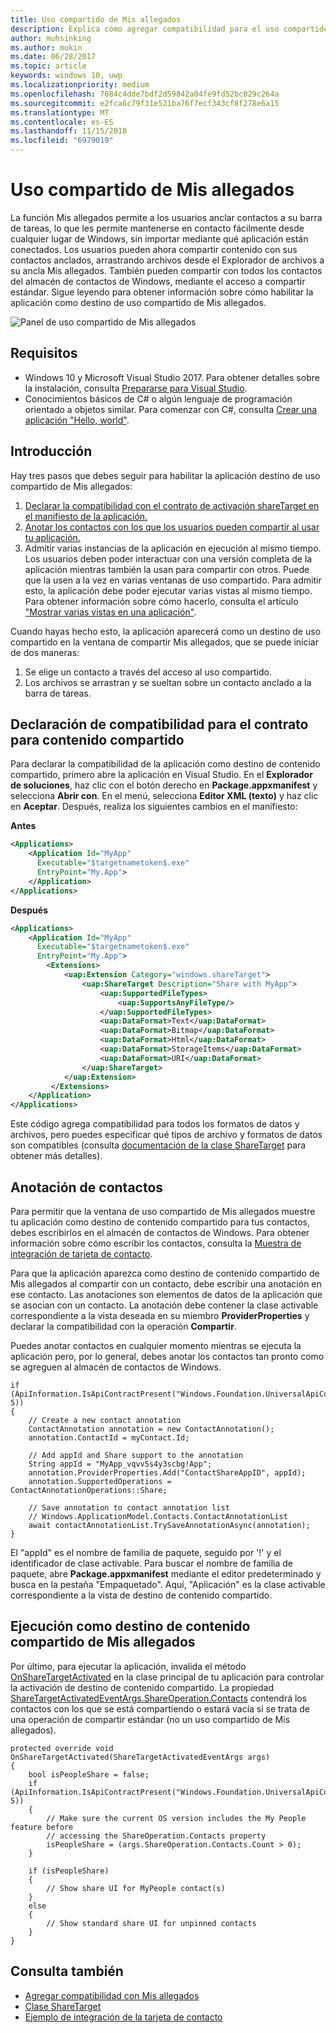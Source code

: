 ```yaml
---
title: Uso compartido de Mis allegados
description: Explica cómo agregar compatibilidad para el uso compartido de Mis allegados
author: muhsinking
ms.author: mukin
ms.date: 06/28/2017
ms.topic: article
keywords: windows 10, uwp
ms.localizationpriority: medium
ms.openlocfilehash: 7084c4dde7bdf2d59842a04fe9fd52bc029c264a
ms.sourcegitcommit: e2fca6c79f31e521ba76f7ecf343cf8f278e6a15
ms.translationtype: MT
ms.contentlocale: es-ES
ms.lasthandoff: 11/15/2018
ms.locfileid: "6979019"
---
```

# <a name="my-people-sharing"></a>Uso compartido de Mis allegados

La función Mis allegados permite a los usuarios anclar contactos a su barra de tareas, lo que les permite mantenerse en contacto fácilmente desde cualquier lugar de Windows, sin importar mediante qué aplicación están conectados. Los usuarios pueden ahora compartir contenido con sus contactos anclados, arrastrando archivos desde el Explorador de archivos a su ancla Mis allegados. También pueden compartir con todos los contactos del almacén de contactos de Windows, mediante el acceso a compartir estándar. Sigue leyendo para obtener información sobre cómo habilitar la aplicación como destino de uso compartido de Mis allegados.

![Panel de uso compartido de Mis allegados](images/my-people-sharing.png)

## <a name="requirements"></a>Requisitos

+ Windows 10 y Microsoft Visual Studio 2017. Para obtener detalles sobre la instalación, consulta [Prepararse para Visual Studio](https://docs.microsoft.com/en-us/windows/uwp/get-started/get-set-up).
+ Conocimientos básicos de C# o algún lenguaje de programación orientado a objetos similar. Para comenzar con C#, consulta [Crear una aplicación "Hello, world"](https://docs.microsoft.com/en-us/windows/uwp/get-started/create-a-hello-world-app-xaml-universal).

## <a name="overview"></a>Introducción

Hay tres pasos que debes seguir para habilitar la aplicación destino de uso compartido de Mis allegados:

1. [Declarar la compatibilidad con el contrato de activación shareTarget en el manifiesto de la aplicación.](https://docs.microsoft.com/en-us/windows/uwp/contacts-and-calendar/my-people-sharing#declaring-support-for-the-share-contract)
2. [Anotar los contactos con los que los usuarios pueden compartir al usar tu aplicación.](https://docs.microsoft.com/en-us/windows/uwp/contacts-and-calendar/my-people-sharing#annotating-contacts)
3. Admitir varias instancias de la aplicación en ejecución al mismo tiempo.  Los usuarios deben poder interactuar con una versión completa de la aplicación mientras también la usan para compartir con otros. Puede que la usen a la vez en varias ventanas de uso compartido. Para admitir esto, la aplicación debe poder ejecutar varias vistas al mismo tiempo. Para obtener información sobre cómo hacerlo, consulta el artículo ["Mostrar varias vistas en una aplicación"](https://docs.microsoft.com/en-us/windows/uwp/layout/show-multiple-views).

Cuando hayas hecho esto, la aplicación aparecerá como un destino de uso compartido en la ventana de compartir Mis allegados, que se puede iniciar de dos maneras:
1. Se elige un contacto a través del acceso al uso compartido.
2. Los archivos se arrastran y se sueltan sobre un contacto anclado a la barra de tareas.

## <a name="declaring-support-for-the-share-contract"></a>Declaración de compatibilidad para el contrato para contenido compartido

Para declarar la compatibilidad de la aplicación como destino de contenido compartido, primero abre la aplicación en Visual Studio. En el **Explorador de soluciones**, haz clic con el botón derecho en **Package.appxmanifest** y selecciona **Abrir con**. En el menú, selecciona **Editor XML (texto)** y haz clic en **Aceptar**. Después, realiza los siguientes cambios en el manifiesto:


**Antes**
```xml
<Applications>
    <Application Id="MyApp"
      Executable="$targetnametoken$.exe"
      EntryPoint="My.App">
    </Application>
</Applications>
```

**Después**

```xml
<Applications>
    <Application Id="MyApp"
      Executable="$targetnametoken$.exe"
      EntryPoint="My.App">
        <Extensions>
            <uap:Extension Category="windows.shareTarget">
                <uap:ShareTarget Description="Share with MyApp">
                    <uap:SupportedFileTypes>
                        <uap:SupportsAnyFileType/>
                    </uap:SupportedFileTypes>
                    <uap:DataFormat>Text</uap:DataFormat>
                    <uap:DataFormat>Bitmap</uap:DataFormat>
                    <uap:DataFormat>Html</uap:DataFormat>
                    <uap:DataFormat>StorageItems</uap:DataFormat>
                    <uap:DataFormat>URI</uap:DataFormat>
                </uap:ShareTarget>
            </uap:Extension>
         </Extensions>
    </Application>
</Applications>
```

Este código agrega compatibilidad para todos los formatos de datos y archivos, pero puedes especificar qué tipos de archivo y formatos de datos son compatibles (consulta [documentación de la clase ShareTarget](https://docs.microsoft.com/en-us/uwp/schemas/appxpackage/appxmanifestschema/element-sharetarget) para obtener más detalles).

## <a name="annotating-contacts"></a>Anotación de contactos

Para permitir que la ventana de uso compartido de Mis allegados muestre tu aplicación como destino de contenido compartido para tus contactos, debes escribirlos en el almacén de contactos de Windows. Para obtener información sobre cómo escribir los contactos, consulta la [Muestra de integración de tarjeta de contacto](https://github.com/Microsoft/Windows-universal-samples/tree/6370138b150ca8a34ff86de376ab6408c5587f5d/Samples/ContactCardIntegration). 

Para que la aplicación aparezca como destino de contenido compartido de Mis allegados al compartir con un contacto, debe escribir una anotación en ese contacto. Las anotaciones son elementos de datos de la aplicación que se asocian con un contacto. La anotación debe contener la clase activable correspondiente a la vista deseada en su miembro **ProviderProperties** y declarar la compatibilidad con la operación **Compartir**.

Puedes anotar contactos en cualquier momento mientras se ejecuta la aplicación pero, por lo general, debes anotar los contactos tan pronto como se agreguen al almacén de contactos de Windows.

```Csharp
if (ApiInformation.IsApiContractPresent("Windows.Foundation.UniversalApiContract", 5))
{
    // Create a new contact annotation
    ContactAnnotation annotation = new ContactAnnotation();
    annotation.ContactId = myContact.Id;

    // Add appId and Share support to the annotation
    String appId = "MyApp_vqvv5s4y3scbg!App";
    annotation.ProviderProperties.Add("ContactShareAppID", appId);
    annotation.SupportedOperations = ContactAnnotationOperations::Share;

    // Save annotation to contact annotation list
    // Windows.ApplicationModel.Contacts.ContactAnnotationList 
    await contactAnnotationList.TrySaveAnnotationAsync(annotation);
}
```

El "appId" es el nombre de familia de paquete, seguido por '!' y el identificador de clase activable. Para buscar el nombre de familia de paquete, abre **Package.appxmanifest** mediante el editor predeterminado y busca en la pestaña "Empaquetado". Aquí, "Aplicación" es la clase activable correspondiente a la vista de destino de contenido compartido.

## <a name="running-as-a-my-people-share-target"></a>Ejecución como destino de contenido compartido de Mis allegados

Por último, para ejecutar la aplicación, invalida el método [OnShareTargetActivated](https://docs.microsoft.com/en-us/uwp/api/Windows.UI.Xaml.Application#Windows_UI_Xaml_Application_OnShareTargetActivated_Windows_ApplicationModel_Activation_ShareTargetActivatedEventArgs_) en la clase principal de tu aplicación para controlar la activación de destino de contenido compartido. La propiedad [ShareTargetActivatedEventArgs.ShareOperation.Contacts](https://docs.microsoft.com/en-us/uwp/api/windows.applicationmodel.datatransfer.sharetarget.shareoperation#Properties) contendrá los contactos con los que se está compartiendo o estará vacía si se trata de una operación de compartir estándar (no un uso compartido de Mis allegados).

```Csharp
protected override void OnShareTargetActivated(ShareTargetActivatedEventArgs args)
{
    bool isPeopleShare = false;
    if (ApiInformation.IsApiContractPresent("Windows.Foundation.UniversalApiContract", 5))
    {
        // Make sure the current OS version includes the My People feature before
        // accessing the ShareOperation.Contacts property
        isPeopleShare = (args.ShareOperation.Contacts.Count > 0);
    }

    if (isPeopleShare)
    {
        // Show share UI for MyPeople contact(s)
    }
    else
    {
        // Show standard share UI for unpinned contacts
    }
}
```

## <a name="see-also"></a>Consulta también
+ [Agregar compatibilidad con Mis allegados](my-people-support.md)
+ [Clase ShareTarget](https://docs.microsoft.com/en-us/uwp/schemas/appxpackage/appxmanifestschema/element-sharetarget)
+ [Ejemplo de integración de la tarjeta de contacto](https://github.com/Microsoft/Windows-universal-samples/tree/6370138b150ca8a34ff86de376ab6408c5587f5d/Samples/ContactCardIntegration)
